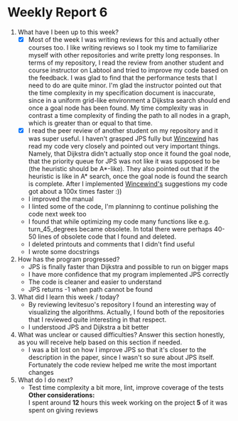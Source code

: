 # Weekly Report 6 
1. What have I been up to this week? <br />
   - [x] Most of the week I was writing reviews for this and actually other courses too. I like writing reviews so I took my time to familiarize myself with other repositories and write pretty long responses. In terms of my repository, I read the review from another student and course instructor on Labtool and tried to improve my code based on the feedback. I was glad to find that the performance tests that I need to do are quite minor. I'm glad the instructor pointed out that the time complexity in my specification document is inaccurate, since in a uniform grid-like environment a Dijkstra search should end once a goal node has been found. My time complexity was in contrast a time complexity of finding the path to all nodes in a graph, which is greater than or equal to that time.
   - [x] I read the peer review of another student on my repository and it was super useful. I haven't grasped JPS fully but [Wincewind](https://github.com/jakubgrad/Aineopintojen-harjoitusty-Algoritmit-ja-teko-ly-/issues/2) has read my code very closely and pointed out very important things. Namely, that Dijkstra didn't actually stop once it found the goal node, that the priority queue for JPS was not like it was supposed to be (the heuristic should be A*-like). They also pointed out that if the heuristic is like in A* search, once the goal node is found the search is complete. After I implemented [Wincewind's](https://github.com/jakubgrad/Aineopintojen-harjoitusty-Algoritmit-ja-teko-ly-/issues/2) suggestions my code got about a 100x times faster :))
   - I improved the manual
   - I linted some of the code, I'm planninng to continue polishing the code next week too
   - I found that while optimizing my code many functions like e.g. turn_45_degrees became obsolete. In total there were perhaps 40-50 lines of obsolete code that I found and deleted.
   - I deleted printouts and comments that I didn't find useful
   - I wrote some docstrings
2. How has the program progressed? <br />
   - JPS is finally faster than Dijkstra and possible to run on bigger maps
   - I have more confidence that my program implemented JPS correctly
   - The code is cleaner and easier to understand
   - JPS returns -1 when path cannot be found
3. What did I learn this week / today? <br />
   - By reviewing levitesuo's repository I found an interesting way of visualizing the algorithms. Actually, I found both of the repositories that I reviewed quite interesting in that respect. 
   - I understood JPS and Dijkstra a bit better
4. What was unclear or caused difficulties? Answer this section honestly, as you will receive help based on this section if needed.  <br />
   - I was a bit lost on how I improve JPS so that it's closer to the description in the paper, since I wasn't so sure about JPS itself. Fortunately the code review helped me write the most important changes 
5. What do I do next? <br />
   - Test time complexity a bit more, lint, improve coverage of the tests
**Other considerations:** <br />
I spent around **12** hours this week working on the project **5** of it was spent on giving reviews<br />
 
